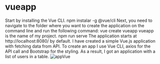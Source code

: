 # vueapp
Start by installing the Vue CLI.
npm instalar -g @vue/cli
Next, you need to navigate to the folder where you want to create the application on the command line and run the following command:
vue create vueapp
vueapp is the name of my project.
npm run serve
The application starts at http://localhost:8080/ by default.
I have created a simple Vue.js application with fetching data from API. To create an app I use Vue CLI, axios for the API call and Bootstrap for the styling. As a result, I got an application with a list of users in a table.
![appVue](https://user-images.githubusercontent.com/117450061/207566452-ba9949a1-6889-4c14-957f-d25f9358b02b.png)
